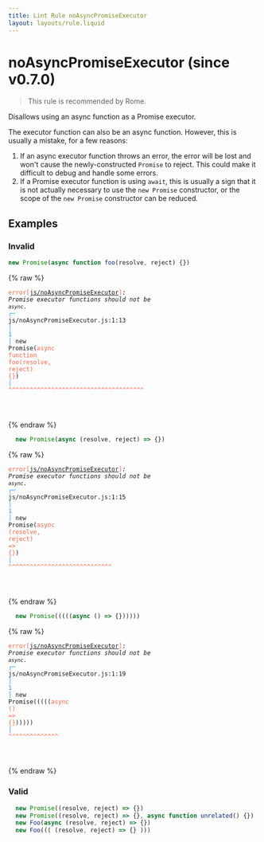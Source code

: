 ```yaml
---
title: Lint Rule noAsyncPromiseExecutor
layout: layouts/rule.liquid
---
```


# noAsyncPromiseExecutor (since v0.7.0)

> This rule is recommended by Rome.

Disallows using an async function as a Promise executor.

The executor function can also be an async function. However, this is usually a mistake, for a few reasons:

1. If an async executor function throws an error, the error will be lost and won't cause the newly-constructed `Promise` to reject. This could make it difficult to debug and handle some errors.
2. If a Promise executor function is using `await`, this is usually a sign that it is not actually necessary to use the `new Promise` constructor, or the scope of the `new Promise` constructor can be reduced.
## Examples

### Invalid

```jsx
new Promise(async function foo(resolve, reject) {})
```

{% raw %}<pre class="language-text"><code class="language-text"><span style="color: Tomato;">error</span><span style="color: Tomato;">[</span><span style="color: Tomato;"><a href="https://rome.tools/docs/lint/rules/noAsyncPromiseExecutor/">js/noAsyncPromiseExecutor</a></span><span style="color: Tomato;">]</span><em>: </em><em>Promise executor functions should not be `async`.</em>
  <span style="color: rgb(38, 148, 255);">┌</span><span style="color: rgb(38, 148, 255);">─</span> js/noAsyncPromiseExecutor.js:1:13
  <span style="color: rgb(38, 148, 255);">│</span>
<span style="color: rgb(38, 148, 255);">1</span> <span style="color: rgb(38, 148, 255);">│</span> new Promise(<span style="color: Tomato;">a</span><span style="color: Tomato;">s</span><span style="color: Tomato;">y</span><span style="color: Tomato;">n</span><span style="color: Tomato;">c</span><span style="color: Tomato;"> </span><span style="color: Tomato;">f</span><span style="color: Tomato;">u</span><span style="color: Tomato;">n</span><span style="color: Tomato;">c</span><span style="color: Tomato;">t</span><span style="color: Tomato;">i</span><span style="color: Tomato;">o</span><span style="color: Tomato;">n</span><span style="color: Tomato;"> </span><span style="color: Tomato;">f</span><span style="color: Tomato;">o</span><span style="color: Tomato;">o</span><span style="color: Tomato;">(</span><span style="color: Tomato;">r</span><span style="color: Tomato;">e</span><span style="color: Tomato;">s</span><span style="color: Tomato;">o</span><span style="color: Tomato;">l</span><span style="color: Tomato;">v</span><span style="color: Tomato;">e</span><span style="color: Tomato;">,</span><span style="color: Tomato;"> </span><span style="color: Tomato;">r</span><span style="color: Tomato;">e</span><span style="color: Tomato;">j</span><span style="color: Tomato;">e</span><span style="color: Tomato;">c</span><span style="color: Tomato;">t</span><span style="color: Tomato;">)</span><span style="color: Tomato;"> </span><span style="color: Tomato;">{</span><span style="color: Tomato;">}</span>)
  <span style="color: rgb(38, 148, 255);">│</span>             <span style="color: Tomato;">^</span><span style="color: Tomato;">^</span><span style="color: Tomato;">^</span><span style="color: Tomato;">^</span><span style="color: Tomato;">^</span><span style="color: Tomato;">^</span><span style="color: Tomato;">^</span><span style="color: Tomato;">^</span><span style="color: Tomato;">^</span><span style="color: Tomato;">^</span><span style="color: Tomato;">^</span><span style="color: Tomato;">^</span><span style="color: Tomato;">^</span><span style="color: Tomato;">^</span><span style="color: Tomato;">^</span><span style="color: Tomato;">^</span><span style="color: Tomato;">^</span><span style="color: Tomato;">^</span><span style="color: Tomato;">^</span><span style="color: Tomato;">^</span><span style="color: Tomato;">^</span><span style="color: Tomato;">^</span><span style="color: Tomato;">^</span><span style="color: Tomato;">^</span><span style="color: Tomato;">^</span><span style="color: Tomato;">^</span><span style="color: Tomato;">^</span><span style="color: Tomato;">^</span><span style="color: Tomato;">^</span><span style="color: Tomato;">^</span><span style="color: Tomato;">^</span><span style="color: Tomato;">^</span><span style="color: Tomato;">^</span><span style="color: Tomato;">^</span><span style="color: Tomato;">^</span><span style="color: Tomato;">^</span><span style="color: Tomato;">^</span><span style="color: Tomato;">^</span>

</code></pre>{% endraw %}

```jsx
  new Promise(async (resolve, reject) => {})
```

{% raw %}<pre class="language-text"><code class="language-text"><span style="color: Tomato;">error</span><span style="color: Tomato;">[</span><span style="color: Tomato;"><a href="https://rome.tools/docs/lint/rules/noAsyncPromiseExecutor/">js/noAsyncPromiseExecutor</a></span><span style="color: Tomato;">]</span><em>: </em><em>Promise executor functions should not be `async`.</em>
  <span style="color: rgb(38, 148, 255);">┌</span><span style="color: rgb(38, 148, 255);">─</span> js/noAsyncPromiseExecutor.js:1:15
  <span style="color: rgb(38, 148, 255);">│</span>
<span style="color: rgb(38, 148, 255);">1</span> <span style="color: rgb(38, 148, 255);">│</span>   new Promise(<span style="color: Tomato;">a</span><span style="color: Tomato;">s</span><span style="color: Tomato;">y</span><span style="color: Tomato;">n</span><span style="color: Tomato;">c</span><span style="color: Tomato;"> </span><span style="color: Tomato;">(</span><span style="color: Tomato;">r</span><span style="color: Tomato;">e</span><span style="color: Tomato;">s</span><span style="color: Tomato;">o</span><span style="color: Tomato;">l</span><span style="color: Tomato;">v</span><span style="color: Tomato;">e</span><span style="color: Tomato;">,</span><span style="color: Tomato;"> </span><span style="color: Tomato;">r</span><span style="color: Tomato;">e</span><span style="color: Tomato;">j</span><span style="color: Tomato;">e</span><span style="color: Tomato;">c</span><span style="color: Tomato;">t</span><span style="color: Tomato;">)</span><span style="color: Tomato;"> </span><span style="color: Tomato;">=</span><span style="color: Tomato;">&gt;</span><span style="color: Tomato;"> </span><span style="color: Tomato;">{</span><span style="color: Tomato;">}</span>)
  <span style="color: rgb(38, 148, 255);">│</span>               <span style="color: Tomato;">^</span><span style="color: Tomato;">^</span><span style="color: Tomato;">^</span><span style="color: Tomato;">^</span><span style="color: Tomato;">^</span><span style="color: Tomato;">^</span><span style="color: Tomato;">^</span><span style="color: Tomato;">^</span><span style="color: Tomato;">^</span><span style="color: Tomato;">^</span><span style="color: Tomato;">^</span><span style="color: Tomato;">^</span><span style="color: Tomato;">^</span><span style="color: Tomato;">^</span><span style="color: Tomato;">^</span><span style="color: Tomato;">^</span><span style="color: Tomato;">^</span><span style="color: Tomato;">^</span><span style="color: Tomato;">^</span><span style="color: Tomato;">^</span><span style="color: Tomato;">^</span><span style="color: Tomato;">^</span><span style="color: Tomato;">^</span><span style="color: Tomato;">^</span><span style="color: Tomato;">^</span><span style="color: Tomato;">^</span><span style="color: Tomato;">^</span><span style="color: Tomato;">^</span><span style="color: Tomato;">^</span>

</code></pre>{% endraw %}

```jsx
  new Promise(((((async () => {})))))
```

{% raw %}<pre class="language-text"><code class="language-text"><span style="color: Tomato;">error</span><span style="color: Tomato;">[</span><span style="color: Tomato;"><a href="https://rome.tools/docs/lint/rules/noAsyncPromiseExecutor/">js/noAsyncPromiseExecutor</a></span><span style="color: Tomato;">]</span><em>: </em><em>Promise executor functions should not be `async`.</em>
  <span style="color: rgb(38, 148, 255);">┌</span><span style="color: rgb(38, 148, 255);">─</span> js/noAsyncPromiseExecutor.js:1:19
  <span style="color: rgb(38, 148, 255);">│</span>
<span style="color: rgb(38, 148, 255);">1</span> <span style="color: rgb(38, 148, 255);">│</span>   new Promise(((((<span style="color: Tomato;">a</span><span style="color: Tomato;">s</span><span style="color: Tomato;">y</span><span style="color: Tomato;">n</span><span style="color: Tomato;">c</span><span style="color: Tomato;"> </span><span style="color: Tomato;">(</span><span style="color: Tomato;">)</span><span style="color: Tomato;"> </span><span style="color: Tomato;">=</span><span style="color: Tomato;">&gt;</span><span style="color: Tomato;"> </span><span style="color: Tomato;">{</span><span style="color: Tomato;">}</span>)))))
  <span style="color: rgb(38, 148, 255);">│</span>                   <span style="color: Tomato;">^</span><span style="color: Tomato;">^</span><span style="color: Tomato;">^</span><span style="color: Tomato;">^</span><span style="color: Tomato;">^</span><span style="color: Tomato;">^</span><span style="color: Tomato;">^</span><span style="color: Tomato;">^</span><span style="color: Tomato;">^</span><span style="color: Tomato;">^</span><span style="color: Tomato;">^</span><span style="color: Tomato;">^</span><span style="color: Tomato;">^</span><span style="color: Tomato;">^</span>

</code></pre>{% endraw %}

### Valid

```jsx
  new Promise((resolve, reject) => {})
  new Promise((resolve, reject) => {}, async function unrelated() {})
  new Foo(async (resolve, reject) => {})
  new Foo((( (resolve, reject) => {} )))
```

